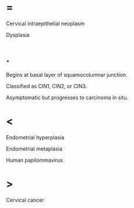 # =

Cervical intraepithelial neoplasm

Dysplasia

# .

Begins at basal layer of squamocolumnar junction.

Classified as CIN1, CIN2, or CIN3.

Asymptomatic but progresses to carcinoma in situ.

# <

Endometrial hyperplasia

Endometrial metaplasia

Human papilommavirus

# >

Cervical cancer
